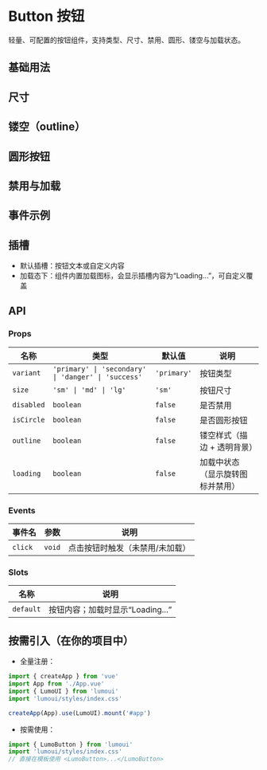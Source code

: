 # Button 按钮

轻量、可配置的按钮组件，支持类型、尺寸、禁用、圆形、镂空与加载状态。

## 基础用法
<demo vue="../example/Button/basic.vue" />

## 尺寸
<demo vue="../example/Button/size.vue" />

## 镂空（outline）
<demo vue="../example/Button/outline.vue" />

## 圆形按钮
<demo vue="../example/Button/isCircle.vue" />



## 禁用与加载
<demo vue="../example/Button/disbled-loading.vue" />



## 事件示例
<demo vue="../example/Button/clickEvent.vue" />

## 插槽
- 默认插槽：按钮文本或自定义内容
- 加载态下：组件内置加载图标，会显示插槽内容为“Loading...”，可自定义覆盖

## API

### Props
| 名称       | 类型                                         | 默认值     | 说明                           |
| ---------- | -------------------------------------------- | ---------- | ------------------------------ |
| `variant`  | `'primary' \| 'secondary' \| 'danger' \| 'success'` | `'primary'` | 按钮类型                       |
| `size`     | `'sm' \| 'md' \| 'lg'`                       | `'sm'`     | 按钮尺寸                       |
| `disabled` | `boolean`                                    | `false`    | 是否禁用                       |
| `isCircle` | `boolean`                                    | `false`    | 是否圆形按钮                   |
| `outline`  | `boolean`                                    | `false`    | 镂空样式（描边 + 透明背景）    |
| `loading`  | `boolean`                                    | `false`    | 加载中状态（显示旋转图标并禁用）|

### Events
| 事件名  | 参数     | 说明                         |
| ------ | -------- | ---------------------------- |
| `click` | `void`   | 点击按钮时触发（未禁用/未加载） |

### Slots
| 名称     | 说明                           |
| -------- | ------------------------------ |
| `default` | 按钮内容；加载时显示“Loading...” |

## 按需引入（在你的项目中）
- 全量注册：
```ts
import { createApp } from 'vue'
import App from './App.vue'
import { LumoUI } from 'lumoui'
import 'lumoui/styles/index.css'

createApp(App).use(LumoUI).mount('#app')
```

- 按需使用：
```ts
import { LumoButton } from 'lumoui'
import 'lumoui/styles/index.css'
// 直接在模板使用 <LumoButton>...</LumoButton>
```

<style scoped>
.demo-wrapper {
  display: flex;
  gap: 12px;
  align-items: center;
  flex-wrap: wrap;
  margin: 12px 0;
}
</style>